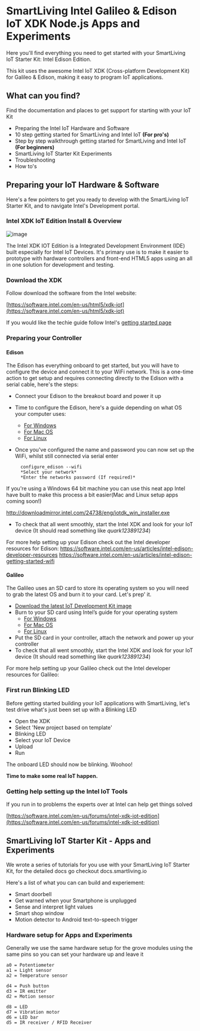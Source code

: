 # SmartLiving Intel Galileo & Edison IoT XDK Node.js Apps and Experiments

Here you'll find everything you need to get started with your SmartLiving IoT Starter Kit: Intel Edison Edition.

This kit uses the awesome Intel IoT XDK (Cross-platform Development Kit) for Galileo & Edison, making it easy to program IoT applications.

## What can you find?
Find the documentation and places to get support for starting with your IoT Kit

- Preparing the Intel IoT Hardware and Software
- 10 step getting started for SmartLiving and Intel IoT **(For pro's)**
- Step by step walkthrough getting started for SmartLiving and Intel IoT **(For beginners)**
- SmartLiving IoT Starter Kit Experiments 
- Troubleshooting
- How to's

## Preparing your IoT Hardware & Software
Here's a few pointers to get you ready to develop with the SmartLiving IoT Starter Kit, and to navigate Intel's Development portal.

### Intel XDK IoT Edition Install & Overview 

![image](http://d2wwfe3odivqm9.cloudfront.net/wp-content/uploads/2014/12/xdk-2.png)

The Intel XDK IOT Edition is a Integrated Development Environment (IDE) built especially for Intel IoT Devices. It's primary use is to make it easier to prototype with hardware controllers and front-end HTML5 apps using an all in one solution for development and testing.

### Download the XDK
Follow download the software from the Intel website:

[https://software.intel.com/en-us/html5/xdk-iot](https://software.intel.com/en-us/html5/xdk-iot)

If you would like the techie guide follow Intel's [getting started page](https://software.intel.com/en-us/xdk/docs/getting-started-with-intel-xdk-iot-edition)



### Preparing your Controller
#### Edison

The Edison has everything onboard to get started, but you will have to configure the device and connect it to your WiFi network. This is a one-time action to get setup and requires connecting directly to the Edison with a serial cable, here's the steps:

- Connect your Edison to the breakout board and power it up
- Time to configure the Edison, here's a guide depending on what OS your computer uses:
	- [For Windows](https://software.intel.com/en-us/articles/getting-started-with-the-intel-edison-board-on-windows)
	- [For Mac OS](https://software.intel.com/en-us/articles/getting-started-with-the-intel-edison-board-on-mac#terminal)
	- [For Linux](https://software.intel.com/en-us/articles/getting-started-with-the-intel-edison-board-on-linux#terminal)
- Once you've configured the name and password you can now set up the WiFi, whilst still connected via serial enter
 
		configure_edison --wifi
		*Select your network*
		*Enter the networks password (If required)* 

If you're using a Windows 64 bit machine you can use this neat app Intel have built to make this process a bit easier(Mac and Linux setup apps coming soon!)

http://downloadmirror.intel.com/24738/eng/iotdk_win_installer.exe

- To check that all went smoothly, start the Intel XDK and look for your IoT device (It should read something like *quark123891234*) 

For more help setting up your Edison check out the Intel developer resources for Edison:
https://software.intel.com/en-us/articles/intel-edison-developer-resources
https://software.intel.com/en-us/articles/intel-edison-getting-started-wifi

#### Galileo
The Galileo uses an SD card to store its operating system so you will need to grab the latest OS and burn it to your card. Let's prep' it.

- [Download the latest IoT Development Kit image](https://software.intel.com/en-us/iot/downloads)
- Burn to your SD card using Intel’s guide for your operating system
	- [For Windows](https://software.intel.com/en-us/programming-blank-sd-card-with-yocto-linux-image-windows)
	- [For Mac OS](https://software.intel.com/en-us/programming-blank-sd-card-with-yocto-linux-image-os-x)
	- [For Linux](https://software.intel.com/en-us/programming-blank-sd-card-with-yocto-linux-image-linux)
- Put the SD card in your controller, attach the network and power up your controller
- To check that all went smoothly, start the Intel XDK and look for your IoT device (It should read something like *quark123891234*) 

For more help setting up your Galileo check out the Intel developer resources for Galileo:

### First run Blinking LED
Before getting started building your IoT applications with SmartLiving, let's test drive what's just been set up with a Blinking LED 

- Open the XDK
- Select 'New project based on template'
- Blinking LED
- Select your IoT Device
- Upload
- Run

The onboard LED should now be blinking. Woohoo!

**Time to make some real IoT happen.**

### Getting help setting up the Intel IoT Tools
If you run in to problems the experts over at Intel can help get things solved

[https://software.intel.com/en-us/forums/intel-xdk-iot-edition](https://software.intel.com/en-us/forums/intel-xdk-iot-edition)



## SmartLiving IoT Starter Kit - Apps and Experiments
We wrote a series of tutorials for you use with your SmartLiving IoT Starter Kit, for the detailed docs go checkout docs.smartliving.io

Here's a list of what you can can build and experiement:

- Smart doorbell
- Get warned when your Smartphone is unplugged
- Sense and interpret light values
- Smart shop window
- Motion detector to Android text-to-speech trigger

### Hardware setup for Apps and Experiments

Generally we use the same hardware setup for the grove modules using the same pins so you can set your hardware up and leave it

	a0 = Potentiometer
	a1 = Light sensor
	a2 = Temperature sensor
	
	d4 = Push button
	d3 = IR emitter
	d2 = Motion sensor

	d8 = LED
	d7 = Vibration motor
	d6 = LED bar 
	d5 = IR receiver / RFID Receiver